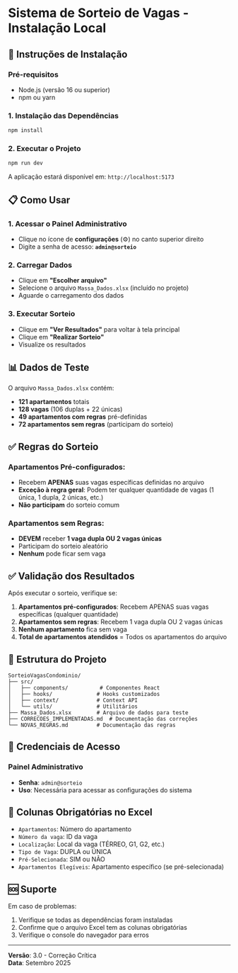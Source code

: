 # Sistema de Sorteio de Vagas - Instalação Local

## 🚀 **Instruções de Instalação**

### **Pré-requisitos**
- Node.js (versão 16 ou superior)
- npm ou yarn

### **1. Instalação das Dependências**
```bash
npm install
```

### **2. Executar o Projeto**
```bash
npm run dev
```

A aplicação estará disponível em: `http://localhost:5173`

## 📋 **Como Usar**

### **1. Acessar o Painel Administrativo**
- Clique no ícone de **configurações** (⚙️) no canto superior direito
- Digite a senha de acesso: **`admin@sorteio`**

### **2. Carregar Dados**
- Clique em **"Escolher arquivo"**
- Selecione o arquivo `Massa_Dados.xlsx` (incluído no projeto)
- Aguarde o carregamento dos dados

### **3. Executar Sorteio**
- Clique em **"Ver Resultados"** para voltar à tela principal
- Clique em **"Realizar Sorteio"**
- Visualize os resultados

## 📊 **Dados de Teste**

O arquivo `Massa_Dados.xlsx` contém:
- **121 apartamentos** totais
- **128 vagas** (106 duplas + 22 únicas)
- **49 apartamentos com regras** pré-definidas
- **72 apartamentos sem regras** (participam do sorteio)

## ✅ **Regras do Sorteio**

### **Apartamentos Pré-configurados:**
- Recebem **APENAS** suas vagas específicas definidas no arquivo
- **Exceção à regra geral**: Podem ter qualquer quantidade de vagas (1 única, 1 dupla, 2 únicas, etc.)
- **Não participam** do sorteio comum

### **Apartamentos sem Regras:**
- **DEVEM** receber **1 vaga dupla OU 2 vagas únicas**
- Participam do sorteio aleatório
- **Nenhum** pode ficar sem vaga

## ✅ **Validação dos Resultados**

Após executar o sorteio, verifique se:

1. **Apartamentos pré-configurados**: Recebem APENAS suas vagas específicas (qualquer quantidade)
2. **Apartamentos sem regras**: Recebem 1 vaga dupla OU 2 vagas únicas
3. **Nenhum apartamento** fica sem vaga
4. **Total de apartamentos atendidos** = Todos os apartamentos do arquivo

## 🔧 **Estrutura do Projeto**

```
SorteioVagasCondominio/
├── src/
│   ├── components/          # Componentes React
│   ├── hooks/              # Hooks customizados
│   ├── context/            # Context API
│   └── utils/              # Utilitários
├── Massa_Dados.xlsx        # Arquivo de dados para teste
├── CORRECOES_IMPLEMENTADAS.md  # Documentação das correções
└── NOVAS_REGRAS.md         # Documentação das regras
```

## 🔐 **Credenciais de Acesso**

### **Painel Administrativo**
- **Senha**: `admin@sorteio`
- **Uso**: Necessária para acessar as configurações do sistema

## 📝 **Colunas Obrigatórias no Excel**

- `Apartamentos`: Número do apartamento
- `Número da vaga`: ID da vaga
- `Localização`: Local da vaga (TÉRREO, G1, G2, etc.)
- `Tipo de Vaga`: DUPLA ou ÚNICA
- `Pré-Selecionada`: SIM ou NÃO
- `Apartamentos Elegíveis`: Apartamento específico (se pré-selecionada)

## 🆘 **Suporte**

Em caso de problemas:
1. Verifique se todas as dependências foram instaladas
2. Confirme que o arquivo Excel tem as colunas obrigatórias
3. Verifique o console do navegador para erros

---

**Versão**: 3.0 - Correção Crítica  
**Data**: Setembro 2025

